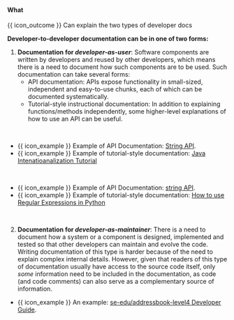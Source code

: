 <div id="title">

#### What

</div>

<span id="prereqs"></span>

<span id="outcomes">{{ icon_outcome }} Can explain the two types of developer docs</span>

<div id="body">

**Developer-to-developer documentation can be in one of two forms:**

1. **Documentation for _developer-as-user_**: Software components are written by developers and reused by other developers, which means there is a need to document how such components are to be used. Such documentation can take several forms:
   * API documentation: APIs expose functionality in small-sized, independent and easy-to-use chunks, each of which can be documented systematically. 
   * Tutorial-style instructional documentation: In addition to explaining functions/methods independently, some higher-level explanations of how to use an API can be useful.
  
<tip-box>

<tabs> 
  <tab header="Java">

* {{ icon_example }} Example of API Documentation: [String API](http://download.oracle.com/javase/8/docs/api/).
* {{ icon_example }} Example of tutorial-style documentation: [Java Intenatioanalization Tutorial](https://docs.oracle.com/javase/tutorial/i18n/index.html)

  </tab>
  <tab header="Python">

* {{ icon_example }} Example of API Documentation: [string API](https://docs.python.org/3/library/string.html).
* {{ icon_example }} Example of tutorial-style documentation: [How to use Regular Expressions in Python](https://docs.python.org/3/howto/regex.html)

  </tab>
</tabs>

</tip-box>

2. **Documentation for _developer-as-maintainer_**: There is a need to document how a system or a component is designed, implemented and tested so that other developers can maintain and evolve the code. Writing documentation of this type is harder because of the need to explain complex internal details. However, given that readers of this type of documentation usually have access to the source code itself, only _some_ information need to be included in the documentation, as code (and code comments) can also serve as a complementary source of information.

<tip-box>

* {{ icon_example }} An example: [se-edu/addressbook-level4 Developer Guide](https://se-edu.github.io/addressbook-level4/DeveloperGuide.html#design).

</tip-box>

</div>

<div id="extras">

<include src="exercises.md" />

</div>